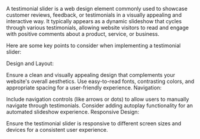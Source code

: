 
A testimonial slider is a web design element commonly used to showcase customer reviews, feedback, or testimonials in a visually appealing and interactive way. It typically appears as a dynamic slideshow that cycles through various testimonials, allowing website visitors to read and engage with positive comments about a product, service, or business.

Here are some key points to consider when implementing a testimonial slider:

Design and Layout:

Ensure a clean and visually appealing design that complements your website's overall aesthetics.
Use easy-to-read fonts, contrasting colors, and appropriate spacing for a user-friendly experience.
Navigation:

Include navigation controls (like arrows or dots) to allow users to manually navigate through testimonials.
Consider adding autoplay functionality for an automated slideshow experience.
Responsive Design:

Ensure the testimonial slider is responsive to different screen sizes and devices for a consistent user experience.
